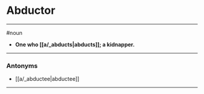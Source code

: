 # Abductor
---
#noun
- **One who [[a/_abducts|abducts]]; a kidnapper.**
---
### Antonyms
- [[a/_abductee|abductee]]
---
